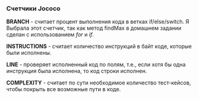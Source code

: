 ### Cчетчики Jococo ###
**BRANCH** - считает процент выполнения кода в ветках if/else/switch. Я Выбрала этот счетчик, так как метод findMax в домашнем задании сделан с использованием *for* и *if*.

**INSTRUCTIONS** - считает количество инструкций в байт коде, которые были исполнены.

**LINE** - проверяет исполненный код по полям, т.е., если хотя бы одна инструкция была исполнена, то код строки исполнен.

**COMPLEXITY** - считает по сути необходимое количество тест-кейсов, чтобы покрыть все возможные пути в коде.
